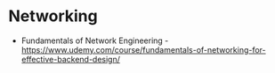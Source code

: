 # Networking

- Fundamentals of Network Engineering - https://www.udemy.com/course/fundamentals-of-networking-for-effective-backend-design/
